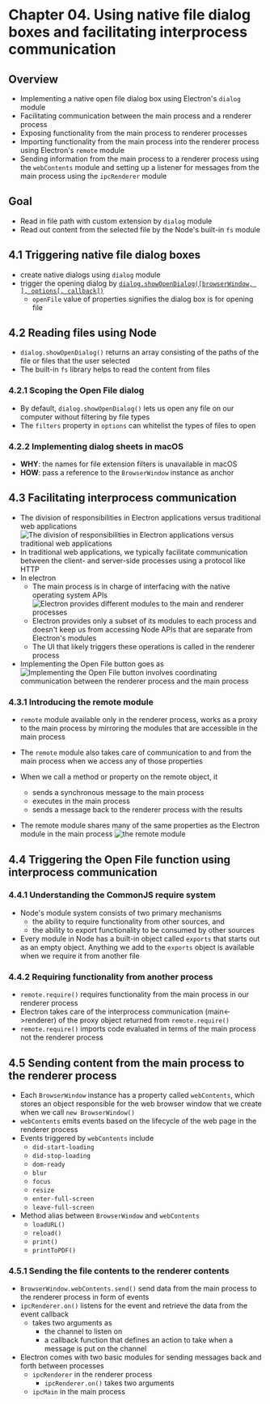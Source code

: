 # Chapter 04. Using native file dialog boxes and facilitating interprocess communication

## Overview

- Implementing a native open file dialog box using Electron's `dialog` module
- Facilitating communication between the main process and a renderer process
- Exposing functionality from the main process to renderer processes
- Importing functionality from the main process into the renderer process using Electron's `remote` module
- Sending information from the main process to a renderer process using the `webContents` module and setting up a listener for messages from the main process using the `ipcRenderer` module

## Goal

- Read in file path with custom extension by `dialog` module
- Read out content from the selected file by the Node's built-in `fs` module

## 4.1 Triggering native file dialog boxes

- create native dialogs using `dialog` module
- trigger the opening dialog by [`dialog.showOpenDialog([browserWindow, ], options[, callback])`](https://electronjs.org/docs/api/dialog#dialogshowopendialogbrowserwindow-options-callback)
  - `openFile` value of properties signifies the dialog box is for opening file

## 4.2 Reading files using Node

- `dialog.showOpenDialog()` returns an array consisting of the paths of the file or files that the user selected
- The built-in `fs` library helps to read the content from files

### 4.2.1 Scoping the Open File dialog

- By default, `dialog.showOpenDialog()` lets us open any file on our computer without filtering by file types
- The `filters` property in `options` can whitelist the types of files to open

### 4.2.2 Implementing dialog sheets in macOS

- **WHY**: the names for file extension filters is unavailable in macOS
- **HOW**: pass a reference to the `BrowserWindow` instance as anchor

## 4.3 Facilitating interprocess communication

- The division of responsibilities in Electron applications versus traditional web applications
  ![The division of responsibilities in Electron applications versus traditional web applications](images/electron-vs-web.png)
- In traditional web applications, we typically facilitate communication between the client- and server-side processes using a protocol like HTTP
- In electron
  - The main process is in charge of interfacing with the native operating system APIs
    ![Electron provides different modules to the main and renderer processes](images/main-vs-renderer.png)
  - Electron provides only a subset of its modules to each process and doesn't keep us from accessing Node APIs that are separate from Electron's modules
  - The UI that likely triggers these operations is called in the renderer process
- Implementing the Open File button goes as  
  ![Implementing the Open File button involves coordinating communication between the renderer process and the main process](images/communication-between-renderer-and-main.png)

### 4.3.1 Introducing the remote module

- `remote` module available only in the renderer process, works as a proxy to the main process by mirroring the modules that are accessible in the main process
- The `remote` module also takes care of communication to and from the main process when we access any of those properties
- When we call a method or property on the remote object, it

  - sends a synchronous message to the main process
  - executes in the main process
  - sends a message back to the renderer process with the results

- The remote module shares many of the same properties as the Electron module in the main process
  ![the remote module](images/remote-module.png)

## 4.4 Triggering the Open File function using interprocess communication

### 4.4.1 Understanding the CommonJS require system

- Node's module system consists of two primary mechanisms
  - the ability to require functionality from other sources, and
  - the ability to export functionality to be consumed by other sources
- Every module in Node has a built-in object called `exports` that starts out as an empty object. Anything we add to the `exports` object is available when we require it from another file

### 4.4.2 Requiring functionality from another **process**

- `remote.require()` requires functionality from the main process in our renderer process
- Electron takes care of the interprocess communication (main<->renderer) of the proxy object returned from `remote.require()`
- `remote.require()` imports code evaluated in terms of the main process not the renderer process

## 4.5 Sending content from the main process to the renderer process

- Each `BrowserWindow` instance has a property called `webContents`, which stores an object responsible for the web browser window that we create when we call `new BrowserWindow()`
- `webContents` emits events based on the lifecycle of the web page in the renderer process
- Events triggered by `webContents` include
  - `did-start-loading`
  - `did-stop-loading`
  - `dom-ready`
  - `blur`
  - `focus`
  - `resize`
  - `enter-full-screen`
  - `leave-full-screen`
- Method alias between `BrowserWindow` and `webContents`
  - `loadURL()`
  - `reload()`
  - `print()`
  - `printToPDF()`

### 4.5.1 Sending the file contents to the renderer contents

- `BrowserWindow.webContents.send()` send data from the main process to the renderer process in form of events
- `ipcRenderer.on()` listens for the event and retrieve the data from the event callback
  - takes two arguments as
    - the channel to listen on
    - a callback function that defines an action to take when a message is put on the channel
- Electron comes with two basic modules for sending messages back and forth between processes
  - `ipcRenderer` in the renderer process
    - `ipcRenderer.on()` takes two arguments
  - `ipcMain` in the main process
